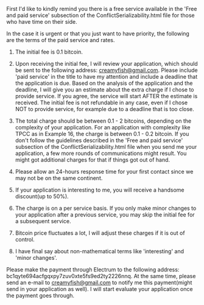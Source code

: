 First I'd like to kindly remind you there is a free service available in the 'Free and paid service' subsection of the
ConflictSerializability.html file for those who have time on their side.

In the case it is urgent or that you just want to have priority, the following are the terms of the paid service and rates.

1. The initial fee is 0.1 bitcoin.

2. Upon receiving the initial fee, I will review your application, which should be sent to the following address: creamyfish@gmail.com. 
Please include 'paid service' in the title to have my attention and include a deadline that the application is due. Based on the analysis of 
the application and the deadline, I will give you an estimate about the extra charge if I chose to provide service. If you agree, the service 
will start AFTER the estimate is received. The initial fee is not refundable in any case, even if I chose NOT to provide service, for example 
due to a deadline that is too close.

3. The total charge should be between 0.1 - 2 bitcoins, depending on the complexity of your application. For an application with complexity 
like TPCC as in Example 16, the charge is between 0.1 - 0.2 bitcoin. If you don't follow the guidelines described in the 'Free and paid service' 
subsection of the ConflictSerializability.html file when you send me your application, a few more rounds of communications might result. 
You might got additional charges for that if things got out of hand.

4. Please allow an 24-hours response time for your first contact since we may not be on the same continent.

5. If your application is interesting to me, you will receive a handsome discount(up to 50%).

6. The charge is on a per service basis. If you only make minor changes to your application after a previous service, you may skip the
initial fee for a subsequent service.

7. Bitcoin price fluctuates a lot, I will adjust these charges if it is out of control.

8. I have final say about non-mathematical terms like 'interesting' and 'minor changes'.

Please make the payment through Electrum to the following address: bc1qyte694acfgqxpy7zuv0xte5fs9ed2ty2226nnq. At the same time,
please send an e-mail to creamyfish@gmail.com to notify me this payment(might send in your application as well). I will start evaluate
your application once the payment goes through.